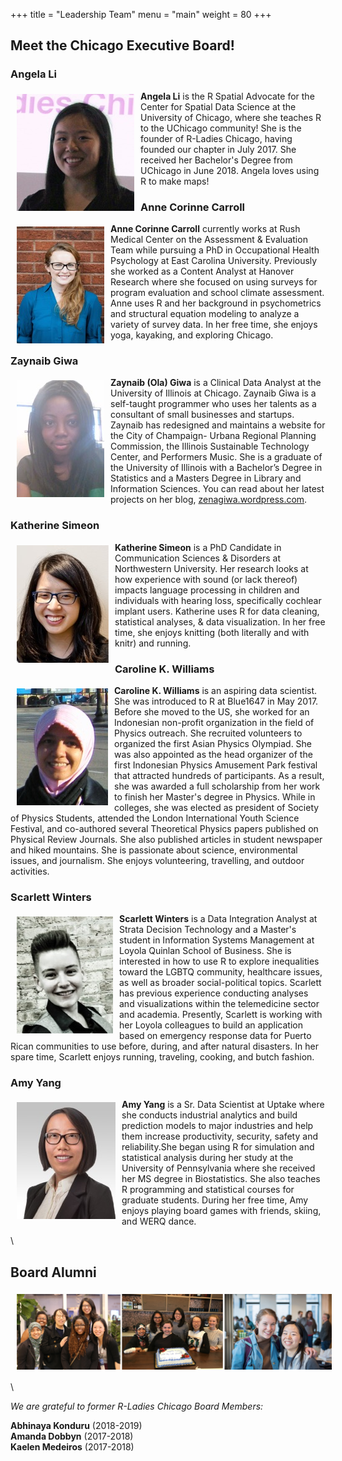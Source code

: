 +++
title = "Leadership Team"
menu = "main"
weight = 80
+++



## Meet the Chicago Executive Board!  
  

### Angela Li  
<img src="/img/exec/Angela.jpg" align="left" style="margin: 5px 10px" alt="">  
  
**Angela Li** is the R Spatial Advocate for the Center for Spatial Data Science at the University of Chicago, where she teaches R to the UChicago community! She is the founder of R-Ladies Chicago, having founded our chapter in July 2017. She received her Bachelor's Degree from UChicago in June 2018. Angela loves using R to make maps!    
      
   
  
  
  
### Anne Corinne Carroll  
<img src="/img/exec/Anne.jpg" align="left" style="margin: 5px 10px" alt="">  
  
**Anne Corinne Carroll** currently works at Rush Medical Center on the Assessment & Evaluation Team while pursuing a PhD in Occupational Health Psychology at East Carolina University. Previously she worked as a Content Analyst at Hanover Research where she focused on using surveys for program evaluation and school climate assessment.  Anne uses R and her background in psychometrics and structural equation modeling to analyze a variety of survey data. In her free time, she enjoys yoga, kayaking, and exploring Chicago.  
   
   
  
  
  

### Zaynaib Giwa
<img src="/img/exec/Ola.jpg" align="left" style="margin: 5px 10px" alt="">  
  
**Zaynaib (Ola) Giwa** is a Clinical Data Analyst at the University of Illinois at Chicago. Zaynaib Giwa is a self-taught programmer who uses her talents as a consultant of small businesses and startups. Zaynaib has redesigned and maintains a website for the City of Champaign- Urbana Regional Planning Commission, the Illinois Sustainable Technology Center, and Performers Music. She is a graduate of the University of Illinois with a Bachelor’s Degree in Statistics and a Masters Degree in Library and Information Sciences. You can read about her latest projects on her blog, [zenagiwa.wordpress.com](https://zenagiwa.wordpress.com/).  
   
   
  
  
  

### Katherine Simeon  
<img src="/img/exec/Katherine.jpg" align="left" style="margin: 5px 10px" alt="">  
  
**Katherine Simeon** is a PhD Candidate in Communication Sciences & Disorders at Northwestern University. Her research looks at how experience with sound (or lack thereof) impacts language processing in children and individuals with hearing loss, specifically cochlear implant users. Katherine uses R for data cleaning, statistical analyses, & data visualization. In her free time, she enjoys knitting (both literally and with knitr) and running.  
   
   
  
  
  
### Caroline K. Williams  
<img src="/img/exec/Caroline.jpg" align="left" style="margin: 5px 10px" alt="">  
  
**Caroline K. Williams** is an aspiring data scientist. She was introduced to R at Blue1647 in May 2017. Before she moved to the US, she worked for an Indonesian non-profit organization in the field of Physics outreach. She recruited volunteers to organized the first Asian Physics Olympiad. She was also appointed as the head organizer of the first Indonesian Physics Amusement Park festival that attracted hundreds of participants. As a result, she was awarded a full scholarship from her work to finish her Master's degree in Physics. While in colleges, she was elected as president of Society of Physics Students, attended the London International Youth Science Festival, and co-authored several Theoretical Physics papers published on Physical Review Journals. She also published articles in student newspaper and hiked mountains. She is passionate about science, environmental issues, and journalism. She enjoys volunteering, travelling, and outdoor activities.  
  
   
  
  
### Scarlett Winters
<img src="/img/exec/Scarlett.jpg" align="left" style="margin: 5px 10px" alt="">  
  
**Scarlett Winters** is a Data Integration Analyst at Strata Decision Technology and a Master's student in Information Systems Management at Loyola Quinlan School of Business. She is interested in how to use R to explore inequalities toward the LGBTQ community, healthcare issues, as well as broader social-political topics. Scarlett has previous experience conducting analyses and visualizations within the telemedicine sector and academia. Presently, Scarlett is working with her Loyola colleagues to build an application based on emergency response data for Puerto Rican communities to use before, during, and after natural disasters. In her spare time, Scarlett enjoys running, traveling, cooking, and butch fashion.
   
   
  
  
  
### Amy Yang  
<img src="/img/exec/Amy.jpg" align="left" style="margin: 5px 10px" alt="">  
  
**Amy Yang** is a Sr. Data Scientist at Uptake where she conducts industrial analytics and build prediction models to major industries and help them increase productivity, security, safety and reliability.She began using R for simulation and statistical analysis during her study at the University of Pennsylvania where she received her MS degree in Biostatistics. She also teaches R programming and statistical courses for graduate students. During her free time, Amy enjoys playing board games with friends, skiing, and WERQ dance.  
  
  
  
    
  
\  
  
  
  
  
## Board Alumni  
   
<img src="/img/exec/board_archive.png" align="center" style="margin: 5px 10px" alt=""> 
   
  \  
  
*We are grateful to former R-Ladies Chicago Board Members:*  
  
  
**Abhinaya Konduru** (2018-2019)  
**Amanda Dobbyn** (2017-2018)     
**Kaelen Medeiros** (2017-2018) 
